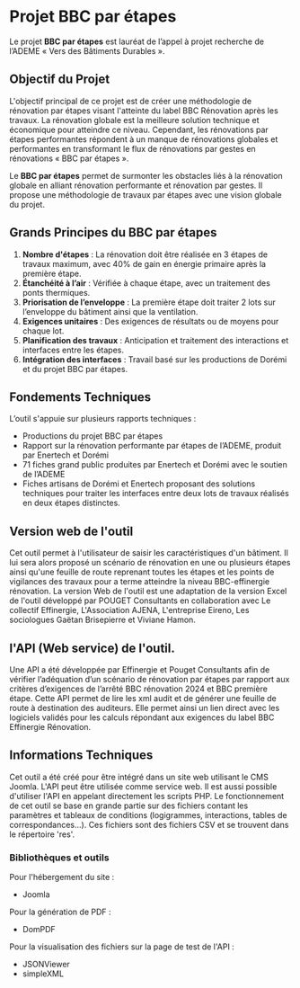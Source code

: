 # Projet BBC par étapes

Le projet **BBC par étapes** est lauréat de l’appel à projet recherche de l’ADEME « Vers des Bâtiments Durables ». 

## Objectif du Projet

L'objectif principal de ce projet est de créer une méthodologie de rénovation par étapes visant l'atteinte du label BBC Rénovation après les travaux. La rénovation globale est la meilleure solution technique et économique pour atteindre ce niveau. Cependant, les rénovations par étapes performantes répondent à un manque de rénovations globales et performantes en transformant le flux de rénovations par gestes en rénovations « BBC par étapes ».

Le **BBC par étapes** permet de surmonter les obstacles liés à la rénovation globale en alliant rénovation performante et rénovation par gestes. Il propose une méthodologie de travaux par étapes avec une vision globale du projet.

## Grands Principes du BBC par étapes

1. **Nombre d'étapes** : La rénovation doit être réalisée en 3 étapes de travaux maximum, avec 40% de gain en énergie primaire après la première étape.
2. **Étanchéité à l’air** : Vérifiée à chaque étape, avec un traitement des ponts thermiques.
3. **Priorisation de l’enveloppe** : La première étape doit traiter 2 lots sur l’enveloppe du bâtiment ainsi que la ventilation.
4. **Exigences unitaires** : Des exigences de résultats ou de moyens pour chaque lot.
5. **Planification des travaux** : Anticipation et traitement des interactions et interfaces entre les étapes.
6. **Intégration des interfaces** : Travail basé sur les productions de Dorémi et du projet BBC par étapes.


## Fondements Techniques

L’outil s'appuie sur plusieurs rapports techniques :
- Productions du projet BBC par étapes
- Rapport sur la rénovation performante par étapes de l’ADEME, produit par Enertech et Dorémi
- 71 fiches grand public produites par Enertech et Dorémi avec le soutien de l’ADEME
- Fiches artisans de Dorémi et Enertech proposant des solutions techniques pour traiter les interfaces entre deux lots de travaux réalisés en deux étapes distinctes.

## Version web de l'outil
Cet outil permet à l'utilisateur de saisir les caractéristiques d'un bâtiment. Il lui sera alors proposé un scénario de rénovation en une ou plusieurs étapes ainsi qu'une feuille de route reprenant toutes les étapes et les points de vigilances des travaux pour a terme atteindre la niveau BBC-effinergie rénovation.
La version Web de l'outil est une adaptation de la version Excel de l'outil développé par POUGET Consultants en collaboration avec Le collectif Effinergie, L'Association AJENA, L'entreprise Eireno, Les sociologues Gaëtan Brisepierre et Viviane Hamon.

## l'API (Web service) de l'outil.
Une API a été développée par Effinergie et Pouget Consultants afin de vérifier l’adéquation d’un scénario de rénovation par étapes par rapport aux critères d’exigences de l’arrêté BBC rénovation 2024 et BBC première étape. Cette API permet de lire les xml audit et de générer une feuille de route à destination des auditeurs. Elle permet ainsi un lien direct avec les logiciels validés pour les calculs répondant aux exigences du label BBC Effinergie Rénovation.

## Informations Techniques
Cet outil a été créé pour être intégré dans un site web utilisant le CMS Joomla. L'API peut être utilisée comme service web. Il est aussi possible d'utiliser l'API en appelant directement les scripts PHP.
Le fonctionnement de cet outil se base en grande partie sur des fichiers contant les paramètres et tableaux de conditions (logigrammes, interactions, tables de correspondances...). Ces fichiers sont des fichiers CSV et se trouvent dans le répertoire 'res'.

### Bibliothèques et outils 
Pour l'hébergement du site :
- Joomla

Pour la génération de PDF : 
- DomPDF

Pour la visualisation des fichiers sur la page de test de l'API : 
- JSONViewer
- simpleXML